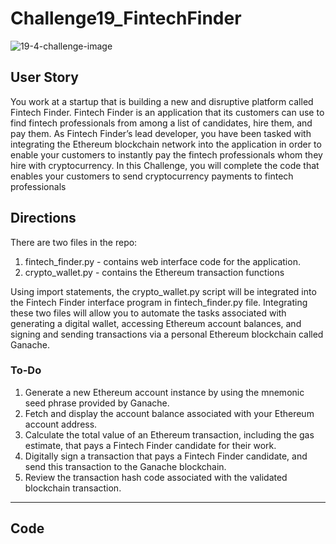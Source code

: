 # Challenge19_FintechFinder
![19-4-challenge-image](https://user-images.githubusercontent.com/101449950/182271347-b5fd5856-a53d-4612-b32c-3c1f444a9dd3.png)


## User Story
<p>You work at a startup that is building a new and disruptive platform called Fintech Finder. Fintech Finder is an application that its customers can use to find fintech professionals from among a list of candidates, hire them, and pay them. As Fintech Finder’s lead developer, you have been tasked with integrating the Ethereum blockchain network into the application in order to enable your customers to instantly pay the fintech professionals whom they hire with cryptocurrency. In this Challenge, you will complete the code that enables your customers to send cryptocurrency payments to fintech professionals</p>

## Directions
There are two files in the repo:
1. fintech_finder.py - contains web interface code for the  application. 
3. crypto_wallet.py -  contains the Ethereum transaction functions

Using import statements, the crypto_wallet.py script will be integrated into the Fintech Finder interface program in fintech_finder.py file. Integrating these two files will allow you to automate the tasks associated with generating a digital wallet, accessing Ethereum account balances, and signing and sending transactions via a personal Ethereum blockchain called Ganache.

### To-Do

1. Generate a new Ethereum account instance by using the mnemonic seed phrase provided by Ganache.
2. Fetch and display the account balance associated with your Ethereum account address.
3. Calculate the total value of an Ethereum transaction, including the gas estimate, that pays a Fintech Finder candidate for their work.
4. Digitally sign a transaction that pays a Fintech Finder candidate, and send this transaction to the Ganache blockchain.
5. Review the transaction hash code associated with the validated blockchain transaction.

--- 

## Code
